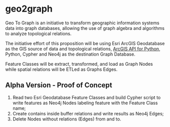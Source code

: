 # geo2graph

Geo To Graph is an initiative to transform geographic information systems data into graph databases, allowing the use of graph algebra and algorithms to analyze topological relations.

The initiative effort of this proposition will be using Esri ArcGIS Geodatabase as the GIS source of data and topological relations,  [ArcGIS API for Python](https://developers.arcgis.com/python/), Python, Cypher and Neo4j as the destination Graph Database.

Feature Classes will be extract, transformed, and load as Graph Nodes while spatial relations will be ETLed as Graphs Edges.

## Alpha Version - Proof of Concept
1. Read two Esri Geodatabase Feature Classes and build Cypher script to write features as Neo4j Nodes labeling feature with the Feature Class name;
1. Create contains inside buffer relations and write results as Neo4j Edges;
1. Delete Nodes without relations (Edges) from and to.
